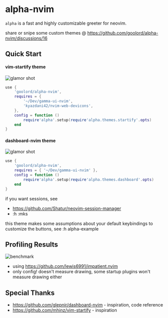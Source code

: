 # alpha-nvim
`alpha` is a fast and highly customizable greeter for neovim.

share or snipe some custom themes @ https://github.com/goolord/alpha-nvim/discussions/16

## Quick Start
#### vim-startify theme
![glamor shot](https://user-images.githubusercontent.com/24906808/133367667-0f73e9e1-ea75-46d1-8e1b-ff0ecfeafeb1.png)
```lua
use {
    'goolord/alpha-nvim',
    requires = { 
        '~/Dev/gamma-ui-nvim',
        'kyazdani42/nvim-web-devicons',
    },
    config = function ()
        require'alpha'.setup(require'alpha.themes.startify'.opts)
    end
}
```
#### dashboard-nvim theme
![glamor shot](https://user-images.githubusercontent.com/24906808/132604236-4f20adc4-706c-49b4-b473-ebfd6a7f0784.png)
```lua
use {
    'goolord/alpha-nvim',
    requires = { '~/Dev/gamma-ui-nvim' },
    config = function ()
        require'alpha'.setup(require'alpha.themes.dashboard'.opts)
    end
}
```
if you want sessions, see 
- https://github.com/Shatur/neovim-session-manager
- :h :mks

this theme makes some assumptions about your default keybindings
to customize the buttons, see :h alpha-example

## Profiling Results
![benchmark](https://user-images.githubusercontent.com/24906808/131830001-31523c86-fee2-4f90-b23d-4bd1e152a385.png)
- using https://github.com/lewis6991/impatient.nvim
- only config! doesn't measure drawing, some startup plugins won't measure drawing either

## Special Thanks
- https://github.com/glepnir/dashboard-nvim - inspiration, code reference
- https://github.com/mhinz/vim-startify     - inspiration
